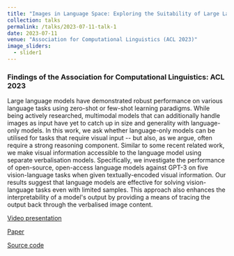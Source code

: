 ```yaml
---
title: "Images in Language Space: Exploring the Suitability of Large Language Models for Vision & Language Tasks"
collection: talks
permalink: /talks/2023-07-11-talk-1
date: 2023-07-11
venue: "Association for Computational Linguistics (ACL 2023)"
image_sliders:
  - slider1
---
```


### Findings of the Association for Computational Linguistics: ACL 2023

Large language models have demonstrated robust performance on various language tasks using zero-shot or few-shot learning paradigms. While being actively researched, multimodal models that can additionally handle images as input have yet to catch up in size and generality with language-only models. In this work, we ask whether language-only models can be utilised for tasks that require visual input -- but also, as we argue, often require a strong reasoning component. Similar to some recent related work, we make visual information accessible to the language model using separate verbalisation models. Specifically, we investigate the performance of open-source, open-access language models against GPT-3 on five vision-language tasks when given textually-encoded visual information. Our results suggest that language models are effective for solving vision-language tasks even with limited samples. This approach also enhances the interpretability of a model's output by providing a means of tracing the output back through the verbalised image content.

[Video presentation](https://doi.org/10.5446/62517)

[Paper](https://aclanthology.org/2023.findings-acl.894.pdf)

[Source code](https://github.com/clp-research/language-models-multimodal-tasks)

